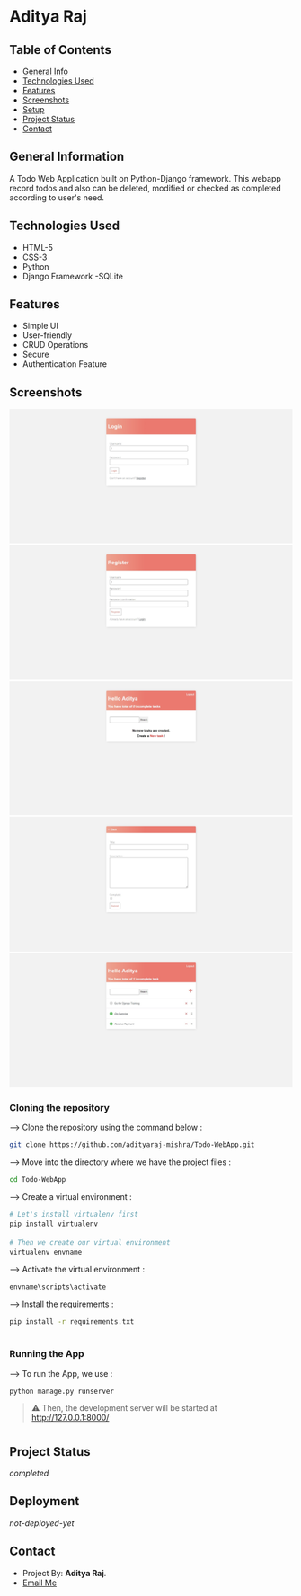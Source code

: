 # Aditya Raj

## Table of Contents
* [General Info](#general-information)
* [Technologies Used](#technologies-used)
* [Features](#features)
* [Screenshots](#screenshots)
* [Setup](#setup)
* [Project Status](#project-status)
* [Contact](#contact)

## General Information
A Todo Web Application built on Python-Django framework. This webapp record todos and also can be deleted, modified or checked as completed according to user's need.

## Technologies Used
- HTML-5
- CSS-3
- Python
- Django Framework
-SQLite

## Features
- Simple UI
- User-friendly 
- CRUD Operations
- Secure
- Authentication Feature

## Screenshots
![Login screenshot](IMG/login.jpg)
![Register screenshot](IMG/register.jpg)
![Home screenshot](IMG/home.jpg)
![Create Task screenshot](IMG/createtask.jpg)
![Tasks List screenshot](IMG/tasks.jpg)

### Cloning the repository

--> Clone the repository using the command below :
```bash
git clone https://github.com/adityaraj-mishra/Todo-WebApp.git

```

--> Move into the directory where we have the project files : 
```bash
cd Todo-WebApp

```

--> Create a virtual environment :
```bash
# Let's install virtualenv first
pip install virtualenv

# Then we create our virtual environment
virtualenv envname

```

--> Activate the virtual environment :
```bash
envname\scripts\activate

```

--> Install the requirements :
```bash
pip install -r requirements.txt

```

#

### Running the App

--> To run the App, we use :
```bash
python manage.py runserver

```

> ⚠ Then, the development server will be started at http://127.0.0.1:8000/

#


## Project Status
 _completed_

## Deployment
_not-deployed-yet_

## Contact
- Project By: **Aditya Raj**.
- <a href="mailto:founderafriends@gmail.com">Email Me</a>